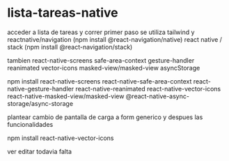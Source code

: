 # lista-tareas-native

acceder a lista de tareas y correr primer paso
se utiliza tailwind y reactnative/navigation (npm install @react-navigation/native) react native / stack (npm install @react-navigation/stack)

tambien react-native-screens
safe-area-context
gesture-handler
reanimated
vector-icons
masked-view/masked-view
asyncStorage

npm install react-native-screens react-native-safe-area-context react-native-gesture-handler react-native-reanimated react-native-vector-icons react-native-masked-view/masked-view
@react-native-async-storage/async-storage

plantear cambio de pantalla de carga a form generico y despues las funcionalidades

npm install react-native-vector-icons

ver editar todavia falta
